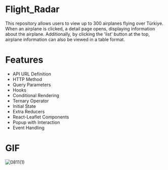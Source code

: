 # Flight_Radar

This repository allows users to view up to 300 airplanes flying over Türkiye. When an airplane is clicked, a detail page opens, displaying information about the airplane. Additionally, by clicking the 'list' button at the top, airplane information can also be viewed in a table format.

# Features

- API URL Definition
- HTTP Method
- Query Parameters
- Hooks
- Conditional Rendering
- Ternary Operator
- Initial State
- Extra Reducers
- React-Leaflet Components
- Popup with Interaction
- Event Handling

# GIF

![0811(1)](https://github.com/user-attachments/assets/ff70395d-d5e0-4dd1-8ce7-6de7b5a84ec6)

